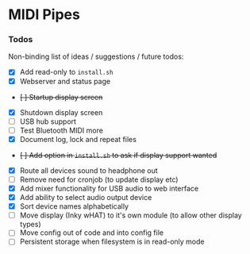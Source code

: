 # MIDI Pipes

### Todos

Non-binding list of ideas / suggestions / future todos:

* [x] Add read-only to `install.sh`
* [x] Webserver and status page
* ~~[ ] Startup display screen~~
* [x] Shutdown display screen
* [ ] USB hub support
* [ ] Test Bluetooth MIDI more
* [x] Document log, lock and repeat files
* ~~[ ] Add option in `install.sh` to ask if display support wanted~~
* [x] Route all devices sound to headphone out
* [ ] Remove need for cronjob (to update display etc)
* [x] Add mixer functionality for USB audio to web interface
* [x] Add ability to select audio output device
* [x] Sort device names alphabetically
* [ ] Move display (Inky wHAT) to it's own module (to allow other display types)
* [ ] Move config out of code and into config file
* [ ] Persistent storage when filesystem is in read-only mode
